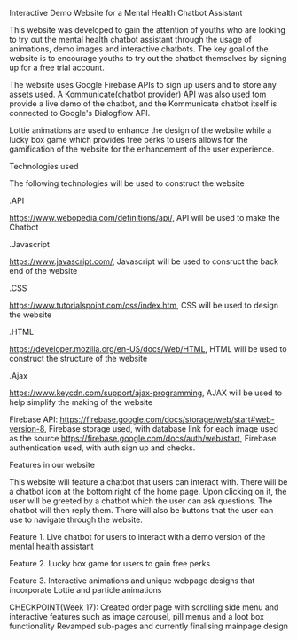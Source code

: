 Interactive Demo Website for a Mental Health Chatbot Assistant

This website was developed to gain the attention of youths who are looking to try out the mental health chatbot assistant through the usage of animations, demo images and interactive chatbots. The key goal of the website is to encourage youths to try out the chatbot themselves by signing up for a free trial account.

The website uses Google Firebase APIs to sign up users and to store any assets used. 
A Kommunicate(chatbot provider) API was also used tom provide a live demo of the chatbot, and the Kommunicate chatbot itself is connected to Google's Dialogflow API.

Lottie animations are used to enhance the design of the website while a lucky box game which provides free perks to users allows for the gamification of the website for the enhancement of the user experience.

Technologies used

The following technologies will be used to construct the website 

.API

https://www.webopedia.com/definitions/api/, API will be used to make the Chatbot 

.Javascript

https://www.javascript.com/, Javascript will be used to consruct the back end of the website 

.CSS

https://www.tutorialspoint.com/css/index.htm, CSS will be used to design the website 

.HTML

https://developer.mozilla.org/en-US/docs/Web/HTML, HTML will be used to construct the structure of the website

.Ajax

https://www.keycdn.com/support/ajax-programming, AJAX will be used to help simplify the making of the website

Firebase API:
https://firebase.google.com/docs/storage/web/start#web-version-8, Firebase storage used, with database link for each image used as the source
https://firebase.google.com/docs/auth/web/start, Firebase authentication used, with auth sign up and checks.

Features in our website

This website will feature a chatbot that users can interact with. There will be a chatbot icon at the bottom right of the home page. Upon clicking on it, the user will be greeted by a chatbot which the user can ask questions. The chatbot will then reply them.  There will also be buttons that the user can use to navigate through the website. 

Feature 1. Live chatbot for users to interact with a demo version of the mental health assistant

Feature 2. Lucky box game for users to gain free perks

Feature 3. Interactive animations and unique webpage designs that incorporate Lottie and particle animations


CHECKPOINT(Week 17):
Created order page with scrolling side menu and interactive features such as image carousel, pill menus and a loot box functionality
Revamped sub-pages and currently finalising mainpage design

